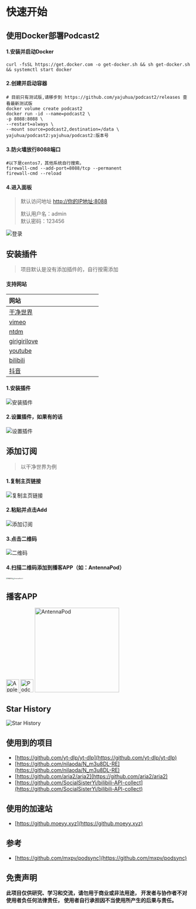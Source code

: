 # 快速开始
## 使用Docker部署Podcast2

#### 1.安装并启动Docker

````shell
curl -fsSL https://get.docker.com -o get-docker.sh && sh get-docker.sh && systemctl start docker
````

#### 2.创建并启动容器

````shell
# 目前只有测试版,请移步到 https://github.com/yajuhua/podcast2/releases 查看最新测试版
docker volume create podcast2
docker run -id --name=podcast2 \
-p 8088:8088 \
--restart=always \
--mount source=podcast2,destination=/data \
yajuhua/podcast2:yajuhua/podcast2:版本号
````

#### 3.防火墙放行8088端口

````shell
#以下是centos7，其他系统自行搜索。
firewall-cmd --add-port=8088/tcp --permanent
firewall-cmd --reload
````

#### 4.进入面板

> 默认访问地址 [http://你的IP地址:8088]()
>
> 默认用户名：admin <br>
> 默认密码：123456

![登录](../images/login.png)

## 安装插件
> 项目默认是没有添加插件的，自行按需添加
#### 支持网站
| 网站 <img width=200/>                          |                                                                                            
|:---------------------------------------------|
| [干净世界](https://ganjing.com/)                 |
| [vimeo](https://vimeo.com.com/)              |
| [ntdm](https://www.ntdm.tv)                  |
| [girigirilove](https://www.girigirilove.com) |
| [youtube](https://www.youtube.com)           |
| [bilibili](https://www.bilibili.com)         |
| [抖音](https://www.douyin.com/)                |

#### 1.安装插件
![安装插件](../images/installPlugin.png)

#### 2.设置插件，如果有的话
![设置插件](../images/setting.png)

## 添加订阅
> 以干净世界为例
#### 1.复制主页链接
![复制主页链接](../images/channelUrl.png)

#### 2.粘贴并点击Add
![添加订阅](../images/add.png)

#### 3.点击二维码
![二维码](../images/QRcode.png)

#### 4.扫描二维码添加到播客APP（如：AntennaPod）

<img src="../images/AntennaPod-1.jpg" alt="链接地址" style="zoom:25%;" /><img src="../images/AntennaPod-2.jpg" alt="AntennaPod-2" style="zoom:25%;" />

## 播客APP

<a href="https://www.apple.com/apple-podcasts/" target="_blank">
              <img src="https://www.apple.com/v/apple-podcasts/c/images/overview/hero_icon__c135x5gz14mu_large.png" width="35" alt="Apple Podcasts">
            </a><a href="https://podcastaddict.com/" target="_blank"><img title="Podcast Addict" alt="Podcast Addict" src="https://pod.link/assets/apps/podcastaddict.svg" width="35"></a>  <a href="https://antennapod.org/" target="_blank">
              <img src="https://antennapod.org/assets/branding/logo-full-horizontal-dynamic.svg" width="230" alt="AntennaPod">          </a>
          

          
## Star History
![Star History](https://api.star-history.com/svg?repos=yajuhua/podcast2)
## 使用到的项目
- [https://github.com/yt-dlp/yt-dlp](https://github.com/yt-dlp/yt-dlp)
- [https://github.com/nilaoda/N_m3u8DL-RE](https://github.com/nilaoda/N_m3u8DL-RE)
- [https://github.com/aria2/aria2](https://github.com/aria2/aria2)
- [https://github.com/SocialSisterYi/bilibili-API-collect](https://github.com/SocialSisterYi/bilibili-API-collect)

## 使用的加速站
- [https://github.moeyy.xyz](https://github.moeyy.xyz)
## 参考
- [https://github.com/mxpv/podsync](https://github.com/mxpv/podsync)

## 免责声明              

**此项目仅供研究、学习和交流，请勿用于商业或非法用途， 开发者与协作者不对使用者负任何法律责任， 使用者自行承担因不当使用所产生的后果与责任。**

